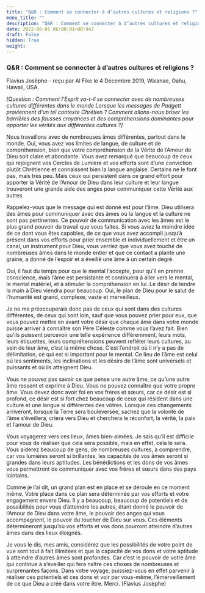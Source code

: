 ```yaml
---
title: "Q&R : Comment se connecter à d’autres cultures et religions ?"
menu_title: ""
description: "Q&R : Comment se connecter à d’autres cultures et religions ?"
date: 2022-06-01 06:00:01+00:947
draft: False
hidden: True
weight:
---
```

### Q&R : Comment se connecter à d’autres cultures et religions ?

Flavius Josèphe - reçu par Al Fike le 4 Décembre 2019, Waianae, Oahu, Hawaii, USA.

*[Question : Comment l’Esprit va-t-il se connecter avec de nombreuses cultures différentes dans le monde Lorsque les messages de Padgett proviennent d’un tel contexte Chrétien ? Comment allons-nous briser les barrières des fausses croyances et des compréhensions dominantes pour apporter les vérités aux différentes cultures ?]*

Nous travaillons avec de nombreuses âmes différentes, partout dans le monde. Oui, vous avez vos limites de langue, de culture et de compréhension, bien que votre compréhension de la Vérité de l’Amour de Dieu soit claire et abondante. Vous avez remarqué que beaucoup de ceux qui rejoignent vos Cercles de Lumière et vos efforts sont d’une conviction plutôt Chrétienne et connaissent bien la langue anglaise. Certains ne le font pas, mais très peu. Mais ceux qui persistent dans ce grand effort pour apporter la Vérité de l’Amour de Dieu dans leur culture et leur langue trouveront une grande aide des anges pour communiquer cette Vérité aux autres.

Rappelez-vous que le message qui est donné est pour l’âme. Dieu utilisera des âmes pour communiquer avec des âmes où la langue et la culture ne sont pas pertinentes. Ce pouvoir de communication avec les âmes est le plus grand pouvoir du travail que vous faites. Si vous aviez la moindre idée de ce dont vous êtes capables, de ce que vous avez accompli jusqu’à présent dans vos efforts pour prier ensemble et individuellement et être un canal, un instrument pour Dieu, vous verriez que vous avez touché de nombreuses âmes dans le monde entier et que ce contact a planté une graine, a donné de l’espoir et a éveillé une âme à un certain degré.

Oui, il faut du temps pour que le mental l’accepte, pour qu’il en prenne conscience, mais l’âme est persistante et continuera à aller vers le mental, le mental matériel, et à stimuler la compréhension en lui. Le désir de tendre la main à Dieu viendra pour beaucoup. Oui, le plan de Dieu pour le salut de l’humanité est grand, complexe, vaste et merveilleux.

Je ne me préoccuperais donc pas de ceux qui sont dans des cultures différentes, de ceux qui sont loin, sauf que vous pouvez prier pour eux, que vous pouvez mettre en avant votre désir que chaque âme dans votre monde puisse arriver à connaître son Père Céleste comme vous l’avez fait. Bien qu’ils puissent percevoir une telle expérience différemment, leurs mots, leurs étiquettes, leurs compréhensions peuvent refléter leurs cultures, au sein de leur âme, c’est la même chose. C’est l’endroit où il n’y a pas de délimitation, ce qui est si important pour le mental. Ce lieu de l’âme est celui où les sentiments, les inclinations et les désirs de l’âme sont universels et puissants et où ils atteignent Dieu.

Vous ne pouvez pas savoir ce que pense une autre âme, ce qu’une autre âme ressent et exprime à Dieu. Vous ne pouvez connaître que votre propre âme. Vous devez donc avoir foi en vos frères et sœurs, car ce désir est si profond, ce désir est si fort chez beaucoup de ceux qui résident dans une culture et une langue si différentes des vôtres. Lorsque ces changements arriveront, lorsque la Terre sera bouleversée, sachez que la volonté de l’âme s’éveillera, criera vers Dieu et cherchera le réconfort, la vérité, la paix et l’amour de Dieu.

Vous voyagerez vers ces lieux, âmes bien-aimées. Je sais qu’il est difficile pour vous de réaliser que cela sera possible, mais en effet, cela le sera. Vous aiderez beaucoup de gens, de nombreuses cultures, à comprendre, car vos lumières seront si brillantes, les capacités de vos âmes seront si grandes dans leurs aptitudes. Les bénédictions et les dons de vos âmes vous permettront de communiquer avec vos frères et sœurs dans des pays lointains.

Comme je l’ai dit, un grand plan est en place et se déroule en ce moment même. Votre place dans ce plan sera déterminée par vos efforts et votre engagement envers Dieu. Il y a beaucoup, beaucoup de potentiels et de possibilités pour vous d’atteindre les autres, étant donné le pouvoir de l’Amour de Dieu dans votre âme, le pouvoir des anges qui vous accompagnent, le pouvoir du toucher de Dieu sur vous. Ces éléments détermineront jusqu’où vos efforts et vos dons pourront atteindre d’autres âmes dans des lieux éloignés.

Je vous le dis, mes amis, considérez que les possibilités de votre point de vue sont tout à fait illimitées et que la capacité de vos dons et votre aptitude à atteindre d’autres âmes sont profondes. Car c’est le pouvoir de votre âme qui continue à s’éveiller qui fera naître ces choses de nombreuses et surprenantes façons. Dans votre voyage, puissiez-vous en effet parvenir à réaliser ces potentiels et ces dons et voir par vous-même, l’émerveillement de ce que Dieu a créé dans votre être. Merci. (Flavius Josèphe)
